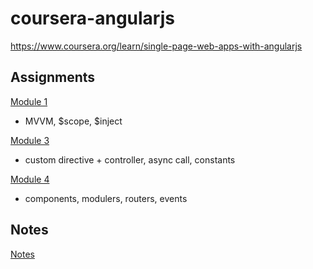 # coursera-angularjs
https://www.coursera.org/learn/single-page-web-apps-with-angularjs

## Assignments
[Module 1](https://pepo100.github.io/coursera-angularjs/module1-solution/) 
- MVVM, $scope, $inject

[Module 3](https://pepo100.github.io/coursera-angularjs/module3-solution/) 
- custom directive + controller, async call, constants

[Module 4](https://pepo100.github.io/coursera-angularjs/module4-solution/) 
- components, modulers, routers, events

## Notes
[Notes](https://github.com/pepo100/coursera-angularjs/blob/master/notes/Notes.md)
